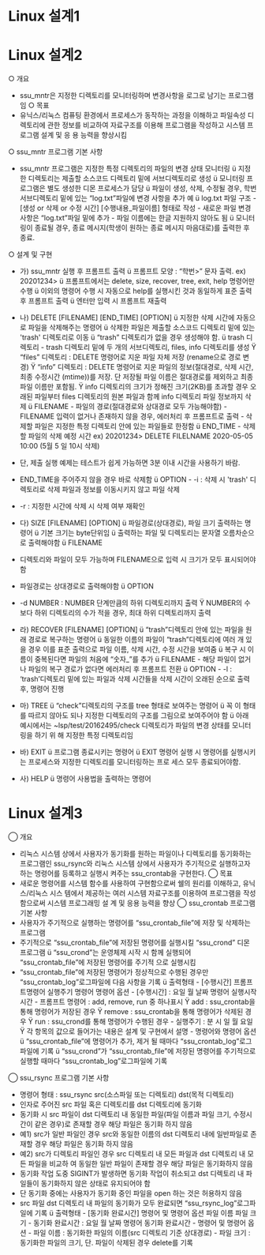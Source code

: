 # Linux 설계1



# Linux 설계2

○ 개요
- ssu_mntr은 지정한 디렉토리를 모니터링하며 변경사항을 로그로 남기는 프로그램임
○ 목표
- 유닉스/리눅스 컴퓨팅 환경에서 프로세스가 동작하는 과정을 이해하고 파일속성 디렉토리에 관한 정보를 비교하여 자료구조를 이용해 프로그램을 작성하고 시스템 프로그램 설계 및 응 용 능력을 향상시킴 

○ ssu_mntr 프로그램 기본 사항
- ssu_mntr 프로그램은 지정한 특정 디렉토리의 파일의 변경 상태 모니터링 
ü 지정한 디렉토리는 제출할 소스코드 디렉토리 밑에 서브디렉토리로 생성 
ü 모니터링 프로그램은 별도 생성한 디몬 프로세스가 담당 
ü 파일이 생성, 삭제, 수정될 경우, 학번 서브디렉토리 밑에 있는 “log.txt”파일에 변경 사항을 추가 예
ü log.txt 파일 구조 - [생성 or 삭제 or 수정 시간] [수행내용_파일이름] 형태로 작성 - 새로운 파일 변경 사항은 “log.txt”파일 밑에 추가 - 파일 이름에는 한글 지원하지 않아도 됨 
ü 모니터링이 종료될 경우, 종료 메시지(학생이 원하는 종료 메시지 마음대로)를 출력한 후 종료.

○ 설계 및 구현
- 가) ssu_mntr 실행 후 프롬프트 출력 ü 프롬프트 모양 : “학번>” 문자 출력. ex) 20201234> 
ü 프롬프트에서는 delete, size, recover, tree, exit, help 명령어만 수행 
ü 이외의 명령어 수행 시 자동으로 help를 실행시킨 것과 동일하게 표준 출력 후 프롬프트 출력 
ü 엔터만 입력 시 프롬프트 재출력

- 나) DELETE [FILENAME] [END_TIME] [OPTION] 
ü 지정한 삭제 시간에 자동으로 파일을 삭제해주는 명령어
ü 삭제한 파일은 제출할 소스코드 디렉토리 밑에 있는 'trash' 디렉토리로 이동
ü “trash” 디렉토리가 없을 경우 생성해야 함. ü trash 디렉토리 - trash 디렉토리 밑에 두 개의  서브디렉토리,  files, info 디렉토리를 생성 
Ÿ “files” 디렉토리 : DELETE  명령어로 지운 파일 자체 저장 (rename으로 경로 변경) 
Ÿ “info” 디렉토리 : DELETE  명령어로 지운 파일의 정보(절대경로, 삭제 시간, 최종 수정시간 (mtime))를 저장. 단 저장될 파일 이름은 절대경로를 제외하고 최종 파일 이름만 포함됨. 
Ÿ info 디렉토리의 크기가 정해진 크기(2KB)를 초과할 경우 오래된 파일부터 files 디렉토리의  원본 파일과 함께 info 디렉토리 파일 정보까지 삭제 
ü FILENAME - 파일의 경로(절대경로와 상대경로 모두 가능해야함) - FILENAME 입력이 없거나 존재하지 않을 경우, 에러처리 후 프롬프트로 출력 - 삭제할 파일은 지정한 특정 디렉토리 안에 있는 파일들로 한정함 
ü END_TIME - 삭제할 파일의 삭제 예정 시간 ex) 20201234> DELETE FILELNAME  2020-05-05 10:00 (5월 5 일 10시 삭제) 
- 단, 제출 실행 예제는 테스트가 쉽게 가능하면 3분 이내 시간을 사용하기 바람. 
- END_TIME을 주어주지 않을 경우 바로 삭제함 
ü OPTION - -i : 삭제 시 'trash' 디렉토리로 삭제 파일과 정보를 이동시키지 않고 파일 삭제 
- -r : 지정한 시간에 삭제 시 삭제 여부 재확인 

- 다) SIZE [FILENAME] [OPTION] ü 파일경로(상대경로), 파일 크기 출력하는 명령어 ü 기본 크기는 byte단위임 
ü 출력하는 파일 및 디렉토리는 문자열 오름차순으로 출력해야함 ü FILENAME 
- 디렉토리와 파일이 모두 가능하며 FILENAME으로 입력 시 크기가 모두 표시되어야함 
- 파일경로는 상대경로로 출력해야함 
ü OPTION 
- -d NUMBER : NUMBER 단계만큼의 하위 디렉토리까지 출력 
Ÿ NUMBER의 수보다 하위 디렉토리의 수가 적을 경우, 최대 하위 디렉토리까지 출력

- 라) RECOVER [FILENAME] [OPTION] 
ü “trash”디렉토리 안에 있는 파일을 원래 경로로 복구하는 명령어 
ü 동일한 이름의 파일이 “trash”디렉토리에 여러 개 있을 경우 이를 표준 출력으로 파일 이름, 삭제 시간, 수정 시간을 보여줌 
ü 복구 시 이름이 중복된다면 파일의 처음에 “숫자_”를 추가 
ü FILENAME - 해당 파일이 없거나 파일의 복구 경로가 없다면 에러처리 후 프롬프트 전환
ü OPTION - -l : ‘trash’디렉토리 밑에 있는 파일과 삭제 시간들을 삭제 시간이 오래된 순으로 출력 후, 명령어 진행 

- 마) TREE 
ü “check”디렉토리의 구조를 tree 형태로 보여주는 명령어 
ü 꼭 이 형태를 따르지 않아도 되나 지정한 디렉토리의 구조를 그림으로 보여주어야 함 
ü 아래 예시에서는 ~lsp/test/20162495/check 디렉토리가 파일의 변경 상태를 모니터링을 하기 위 해 지정한 특정 디렉토리임 

- 바) EXIT 
ü 프로그램 종료시키는 명령어
ü EXIT 명령어 실행 시 명령어를 실행시키는 프로세스와 지정한 디렉토리를 모니터링하는 프로 세스 모두 종료되어야함.

- 사) HELP ü 명령어 사용법을 출력하는 명령어

# Linux 설계3
◯ 개요 
- 리눅스 시스템 상에서 사용자가 동기화를 원하는 파일이나 디렉토리를 동기화하는 프로그램인 ssu_rsync와 리눅스 시스템 상에서 사용자가 주기적으로 실행하고자 하는 명령어를 등록하고 실행시 켜주는 ssu_crontab을 구현한다. 
◯ 목표 
- 새로운 명령어를 시스템 함수를 사용하여 구현함으로써 쉘의 원리를 이해하고, 유닉스/리눅스 시스 템에서 제공하는 여러 시스템 자료구조를 이용하여 프로그램을 작성함으로써 시스템 프로그래밍 설 계 및 응용 능력을 향상 
◯ ssu_crontab 프로그램 기본 사항 
- 사용자가 주기적으로 실행하는 명령어를 “ssu_crontab_file”에 저장 및 삭제하는 프로그램 
- 주기적으로 “ssu_crontab_file”에 저장된 명령어를 실행시킬 “ssu_crond” 디몬 프로그램 
ü “ssu_crond”는 운영체제 시작 시 함께 실행되어 “ssu_crontab_file”에 저장된 명령어를 주기적 으로 실행시킴 
- “ssu_crontab_file”에 저장된 명령어가 정상적으로 수행된 경우만 “ssu_crontab_log”로그파일에 다음 사항을 기록
      ü 출력형태 
        - [수행시간] 프롬프트명령어 실행주기 명령어 명령어 옵션 
        - [수행시간] : 요일 월 날짜 명령어 실행시작 시간 
        - 프롬프트 명령어 : add, remove, run 중 하나표시
        Ÿ add : ssu_crontab을 통해 명령어가 저장된 경우 
        Ÿ remove : ssu_crontab을 통해 명령어가 삭제된 경우 
        Ÿ run : ssu_crond를 통해 명령어가 수행된 경우 
        - 실행주기 : 분 시 일 월 요일 Ÿ 각 항목의 값으로 들어가는 내용은 설계 및 구현에서 설명 - 명령어와 명령어 옵션 
        ü “ssu_crontab_file”에 명령어가 추가, 제거 될 때마다 “ssu_crontab_log”로그파일에 기록 
        ü “ssu_crond”가 “ssu_crontab_file”에 저장된 명령어를 주기적으로 실행할 때마다 “ssu_crontab_log”로그파일에 기록 

◯ ssu_rsync 프로그램 기본 사항
- 명령어 형태 : ssu_rsync src(소스파일 또는 디렉토리) dst(목적 디렉토리) 
- 인자로 주어진 src 파일 혹은 디렉토리를 dst 디렉토리에 동기화 
- 동기화 시 src 파일이 dst 디렉토리 내 동일한 파일(파일 이름과 파일 크기, 수정시간이 같은 경우)로 존재할 경우 해당 파일은 동기화 하지 않음 
- 예1) src가 일반 파일인 경우 src와 동일한 이름의 dst 디렉토리 내에 일반파일로 존재할 경우 해당 파일은 동기화 하지 않음 
- 예2) src가 디렉토리 파일인 경우 src 디렉토리 내 모든 파일과 dst 디렉토리 내 모든 파일을 비교하 여 동일한 일반 파일이 존재할 경우 해당 파일은 동기화하지 않음 
- 동기화 작업 도중 SIGINT가 발생하면 동기화 작업이 취소되고 dst 디렉토리 내 파일들이 동기화하지 않은 상태로 유지되어야 함 
- 단 동기화 중에는 사용자가 동기화 중인 파일을 open 하는 것은 허용하지 않음 
- src 파일 dst 디렉토리 내 파일의 동기화가 모두 완료되면 “ssu_rsync_log”로그파일에 기록 
    ü 출력형태 
      - [동기화 완료시간] 명령어 및 명령어 옵션 파일 이름 파일 크기 - 동기화 완료시간 : 요일 월 날짜 명령어 동기화 완료시간 
      - 명령어 및 명령어 옵션
      - 파일 이름 : 동기화한 파일의 이름(src 디렉토리 기준 상대경로) 
      - 파일 크기 : 동기화한 파일의 크기, 단. 파일이 삭제된 경우 delete를 기록 





